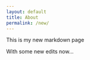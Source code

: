 ```yaml
---
layout: default
title: About
permalink: /new/
---
```


This is my new markdown page

With some new edits now...


